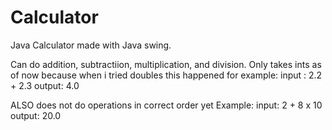 # Calculator
Java Calculator made with Java swing.

Can do addition, subtractiion, multiplication, and division. 
Only takes ints as of now because when i tried doubles this happened for example:
input : 2.2 + 2.3
output: 4.0

ALSO does not do operations in correct order yet
Example: 
input: 2 + 8 x 10
output: 20.0
